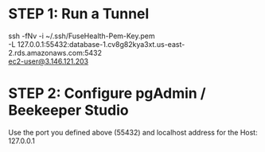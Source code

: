 # STEP 1: Run a Tunnel

ssh -fNv -i ~/.ssh/FuseHealth-Pem-Key.pem \
 -L 127.0.0.1:55432:database-1.cv8g82kya3xt.us-east-2.rds.amazonaws.com:5432 \
ec2-user@3.146.121.203

# STEP 2: Configure pgAdmin / Beekeeper Studio

Use the port you defined above (55432) and localhost address for the Host: 127.0.0.1
